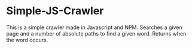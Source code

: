 # Simple-JS-Crawler

This is a simple crawler made in Javascript and NPM. Searches a given page and a number of absolute paths to find a given word. Returns when the word occurs.